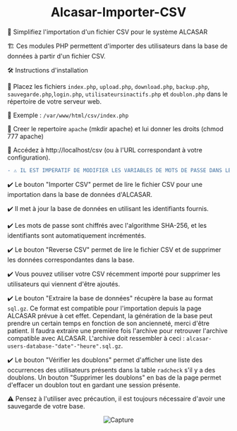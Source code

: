 <div align="center">

# Alcasar-Importer-CSV

</div>

🧰 Simplifiez l'importation d'un fichier CSV pour le système ALCASAR 

🏗️ Ces modules PHP permettent d'importer des utilisateurs dans la base de données à partir d'un fichier CSV. 

🛠️ Instructions d'installation 

🔧 Placez les fichiers `index.php`, `upload.php`, `download.php`, `backup.php`, `sauvegarde.php`,`login.php`, `utilisateursinactifs.php` et `doublon.php` dans le répertoire de votre serveur web.

🔧 Exemple : `/var/www/html/csv/index.php`

🔧 Creer le repertoire `apache` (mkdir apache) et lui donner les droits (chmod 777 apache)

🔧 Accédez à http://localhost/csv (ou à l'URL correspondant à votre configuration).

```diff
- ⚠️ IL EST IMPERATIF DE MODIFIER LES VARIABLES DE MOTS DE PASSE DANS LES FICHIERS SUIVANTS : sauvegarde.php, doublon.php, upload.php, login.php, utilisateursinactifs.php
```

✔️ Le bouton "Importer CSV" permet de lire le fichier CSV pour une importation dans la base de données d'ALCASAR.

✔️ Il met à jour la base de données en utilisant les identifiants fournis. 

✔️ Les mots de passe sont chiffrés avec l'algorithme SHA-256, et les identifiants sont automatiquement incrémentés. 

✔️ Le bouton "Reverse CSV" permet de lire le fichier CSV et de supprimer les données correspondantes dans la base. 

✔️ Vous pouvez utiliser votre CSV récemment importé pour supprimer les utilisateurs qui viennent d'être ajoutés. 

✔️ Le bouton "Extraire la base de données" récupère la base au format `sql.gz`. Ce format est compatible pour l'importation depuis la page ALCASAR prévue à cet effet. Cependant, la génération de la base peut prendre un certain temps en fonction de son ancienneté, merci d'être patient. Il faudra extraire une première fois l'archive pour retrouver l'archive compatible avec ALCASAR. L'archive doit ressembler à ceci : `alcasar-users-database-"date"-"heure".sql.gz`. 

✔️ Le bouton "Vérifier les doublons" permet d'afficher une liste des occurrences des utilisateurs présents dans la table `radcheck` s'il y a des doublons. Un bouton "Supprimer les doublons" en bas de la page permet d'effacer un doublon tout en gardant une session présente. 

⚠️ Pensez à l'utiliser avec précaution, il est toujours nécessaire d'avoir une sauvegarde de votre base. 

<div align="center">
  
![Capture](https://github.com/user-attachments/assets/73582800-1277-4ba8-adf1-099e94e5736d)

</div>

